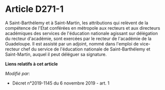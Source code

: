 # Article D271-1

A Saint-Barthélemy et à Saint-Martin, les attributions qui relèvent de la compétence de l'Etat conférées en métropole aux
recteurs et aux directeurs académiques des services de l'éducation nationale agissant sur délégation du recteur d'académie,
sont exercées par le recteur de l'académie de la Guadeloupe. Il est assisté par un adjoint, nommé dans l'emploi de vice-
recteur chef du service de l'éducation nationale de Saint-Barthélemy et Saint-Martin, auquel il peut déléguer sa signature.

**Liens relatifs à cet article**

_Modifié par_:

  - Décret n°2019-1145 du 6 novembre 2019 - art. 1

